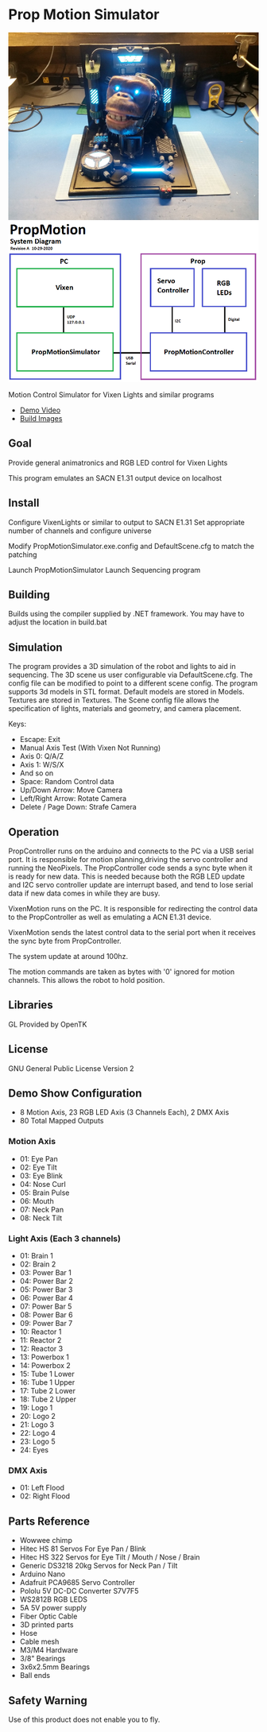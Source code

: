 # Prop Motion Simulator

![Specimen 4](/Images/Build1.jpg "Build Image")
![Specimen 4](/Images/System.png "System")

Motion Control Simulator for Vixen Lights and similar programs

- [Demo Video](https://www.youtube.com/watch?v=O-natc-rBuk)
- [Build Images](https://imgur.com/a/GDeLQwt)

## Goal
Provide general animatronics and RGB LED control for Vixen Lights

This program emulates an SACN E1.31 output device on localhost

## Install
Configure VixenLights or similar to output to SACN E1.31
Set appropriate number of channels and configure universe

Modify PropMotionSimulator.exe.config and DefaultScene.cfg to match the patching

Launch PropMotionSimulator
Launch Sequencing program

## Building
Builds using the compiler supplied by .NET framework. You may have to adjust the location in build.bat

## Simulation
The program provides a 3D simulation of the robot and lights to aid in sequencing. The 3D scene us user configurable via DefaultScene.cfg. The config file can be modified to point to a different scene config.  The program supports 3d models in STL format. Default models are stored in Models.  Textures are stored in Textures. 
The Scene config file allows the specification of lights, materials and geometry, and camera placement.

Keys:

- Escape: Exit
- Manual Axis Test (With Vixen Not Running)
- Axis 0: Q/A/Z
- Axis 1: W/S/X
- And so on
- Space: Random Control data
- Up/Down Arrow: Move Camera
- Left/Right Arrow: Rotate Camera
- Delete / Page Down: Strafe Camera


## Operation
PropController runs on the arduino and connects to the PC via a USB serial port. It is responsible for motion planning,driving the servo controller and running the NeoPixels.  The PropController code sends a sync byte
when it is ready for new data. This is needed because both the RGB LED update and I2C servo controller update are interrupt based, and tend to lose serial data if new data comes in while they are busy.

VixenMotion runs on the PC. It is responsible for redirecting the control data to the PropController as well as emulating a ACN E1.31 device.

VixenMotion sends the latest control data to the serial port when it receives the sync byte from PropController.

The system update at around 100hz.

The motion commands are taken as bytes with '0' ignored for motion channels. This allows the robot to hold position. 

## Libraries
GL Provided by OpenTK

## License
GNU General Public License Version 2

## Demo Show Configuration
- 8 Motion Axis, 23 RGB LED Axis (3 Channels Each), 2 DMX Axis
- 80 Total Mapped Outputs

### Motion Axis
- 01: Eye Pan
- 02: Eye Tilt
- 03: Eye Blink
- 04: Nose Curl
- 05: Brain Pulse
- 06: Mouth
- 07: Neck Pan
- 08: Neck Tilt

### Light Axis (Each 3 channels)
- 01: Brain 1
- 02: Brain 2
- 03: Power Bar 1
- 04: Power Bar 2
- 05: Power Bar 3
- 06: Power Bar 4
- 07: Power Bar 5
- 08: Power Bar 6
- 09: Power Bar 7
- 10: Reactor 1
- 11: Reactor 2
- 12: Reactor 3
- 13: Powerbox 1
- 14: Powerbox 2
- 15: Tube 1 Lower
- 16: Tube 1 Upper
- 17: Tube 2 Lower
- 18: Tube 2 Upper
- 19: Logo 1
- 20: Logo 2
- 21: Logo 3
- 22: Logo 4
- 23: Logo 5
- 24: Eyes 

### DMX Axis
- 01: Left Flood
- 02: Right Flood

## Parts Reference
- Wowwee chimp
- Hitec HS 81 Servos For Eye Pan / Blink
- Hitec HS 322 Servos for Eye Tilt / Mouth / Nose / Brain
- Generic DS3218 20kg Servos for Neck Pan / Tilt
- Arduino Nano
- Adafruit PCA9685 Servo Controller
- Pololu 5V DC-DC Converter S7V7F5
- WS2812B RGB LEDS
- 5A 5V power supply
- Fiber Optic Cable
- 3D printed parts
- Hose
- Cable mesh
- M3/M4 Hardware
- 3/8" Bearings
- 3x6x2.5mm Bearings
- Ball ends

## Safety Warning
Use of this product does not enable you to fly.


